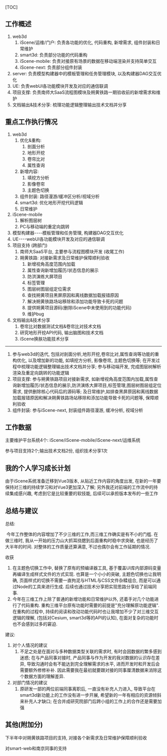 [TOC]

## 工作概述

1. web3d 
   1. iScene/运维/门户: 负责各功能的优化, 代码重构, 新增需求, 组件封装和日常维护
   2. smart3d: 负责部分功能的代码重构
   3. iScene-mobile: 负责对接原有场景的数据在移动端渲染并支持简单交互
   4. iScene-next: 负责部分组件封装
2. server:  负责模型构建器中的模板管理和任务管理模块, 以及构建器DAG交互优化
3. UE: 负责webUI各功能模块开发及对应的通信联调
4. 项目支撑: 负责南师大SaaS流程图模块及朔黄铁路一期验收前的新增需求和维护
5. 文档输出&技术分享: 梳理功能逻辑整理输出技术文档并分享

## 重点工作执行情况

1. web3d
   1. 优化&重构: 
      1. 剖面分析
      2. 地形开挖
      3. 卷帘比对
      4. 属性查询
   2. 新增内容:
      1. 填挖方分析
      2. 影像卷帘
      3. 主题色切换
   3. 组件封装: 路径漫游/缓冲区分析/视域分析
   4. smart3d: 优化地形开挖代码逻辑
   5. 日常维护
2. iScene-mobile
   1. 解析图层树
   2. PC与移动端的重定向跳转
3. 模型构建器----模板管理和任务管理, 构建器DAG交互优化
4. UE----webUI各功能模块开发及对应的通信联调
5. 项目支持 (跨部门)
   1. 南师大SaaS平台, 主要参与流程图模块开发 (收尾工作)
   2. 朔黄铁路: 对接新需求及日常维护保障顺利验收
      1. 新增视角高度范围内加载
      2. 属性查询新增加履历/状态信息的展示
      3. 防洪演练大屏项目
      4. 标签管理
      5. 图层树图层组定位需求
      6. 查找朔黄项目黑屏原因和离线数据加载报错原因
      7. 解决朔黄铁路场站移除和添加功能导致卡死的问题
      8.  提供朔黄项目源码(删除iScene中未使用到的功能代码)
      9. 维护bug
6. 文档输出&技术分享
   1. 卷帘比对数据测试文档&卷帘比对技术文档
   2. 研究地形开挖API代码, 输出脑图和技术文档
   3. iScene换肤功能技术分享

------



1. 参与web3d的迭代, 包括对剖面分析,地形开挖,卷帘比对,属性查询等功能的重构优化, 以及增加新的功能, 如填挖方分析, 影像卷帘, 主题色切换等; 在开发过程中梳理功能逻辑整理输出技术文档并分享; 参与移动端开发, 完成图层树解析渲染及重定向跳转的功能逻辑
2. 项目支撑: 参与朔黄铁路项目对接新需求, 如新增视角高度范围内加载,属性查询新增加履历/状态信息的展示,防洪演练大屏项目,标签管理,图层树图层组定位需求, 提供删除核心代码后的源码等; 及日常维护,如排查黑屏原因和离线数据加载报错原因和解决朔黄铁路场站移除和添加功能导致卡死的问题等, 保障顺利验收
3. 组件封装:  参与iScene-next, 封装组件路径漫游, 缓冲分析, 视域分析







## 工作数据

主要维护平台系统4个: iScene/iScene-mobile/iScene-next/运维系统

参与项目支持2个;输出技术文档2份, 组织技术分享1次



## 我的个人学习成长计划

由于iScene系统准备迁移到Vue3版本, 从贴近工作内容的角度出发, 在新的一年要保持对三维的持续学习和对Vue3更加深入了解; 另外我还对前端的工作流中的持续集成感兴趣, 考虑到它是比较重要的软技能, 后续可以承担版本发布的一些工作

## 总结与建议

总结: 

​	今年工作整体的内容增加了不少三维的工作,而三维工作确实是有不小的门槛.  在做三维时, 我从一开始的压力山大抓耳挠腮到后面重构时稳中求突破, 也是经历了大半年的时间. 对整体的工作质量还算满意, 不过也偶尔会有工作延期的情况.

收获

1. 在主题色切换工作中, 替换了原有的预编译器工具, 基于覆盖UI库内部源码变量再编译生成样式文件的方式实现. 也算是一个小小的突破, 主题色切换也让我明确, 页面样式的切换不需要一直拘泥与HTML与CSS文件杂糅组合, 而是可以通过Node的工具来进行生成. 后续也通过技术分享把实现思路分享给了前端同事.
2. 今年在三维工作上除了普通的新增功能和日常维护以外, 还着手对几个功能进行了代码重构. 重构三维平台原有功能时需要的前提是"充分理解原功能逻辑". 在重构的过程中, 持续的阅读和改动功能代码时也让我增加不少了对三维交互逻辑的理解, (包括对Cesium, smart3d等的API的认知), 在面对复杂的功能时也不会感到过多的窘迫.

建议:

1. 对个人情况的建议
   1. 不足之处是在面对与多种数据类型关联的需求时, 有时会因数据的繁多感到迷惑; 在与产品同事对接时, 产品同事与作为开发的我对数据的认识存在差异, 导致沟通时会有不能达到完全理解需求的水平, 进而开发时和开发后会需要额外修修补补. 因此需要我在最初就要跟对接的同事厘清数据来消除这个数据方面的理解差异.
2. 对部门情况的建议
   1. 原研发一部的两位前端同事离职后, 一直没有补充人力进入, 导致平台在smart3d新功能上的工作没有进一步开展, 希望新的一年有相应的资源倾斜来补充人才缺口; 在合并成研究院部门后跨小组的工作上的合作还是需要加强

## 其他(附加分)

下半年中对朔黄铁路项目的支持, 对接各个新需求及日常维护保障顺利验收

对smart-web和南京同事的支持